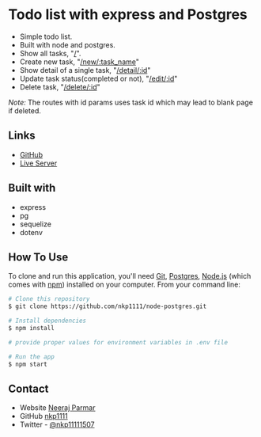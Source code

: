 # Todo list with express and Postgres

- Simple todo list.
- Built with node and postgres.
- Show all tasks, "[/](https://node-postgres-rho.vercel.app/)".
- Create new task, "[/new/:task_name](https://node-postgres-rho.vercel.app/new/this_is_new_task)"
- Show detail of a single task, "[/detail/:id](https://node-postgres-rho.vercel.app/detail/1)"
- Update task status(completed or not), "[/edit/:id](https://node-postgres-rho.vercel.app/edit/1)"
- Delete task, "[/delete/:id](https://node-postgres-rho.vercel.app/delete/1)"

*Note:* The routes with id params uses task id which may lead to blank page if deleted.

## Links

- [GitHub](https://github.com/nkp1111/node-postgres)
- [Live Server](https://node-postgres-rho.vercel.app/)

## Built with

- express
- pg
- sequelize
- dotenv

## How To Use

To clone and run this application, you'll need [Git](https://git-scm.com), [Postgres](https://www.postgresql.org/), [Node.js](https://nodejs.org/en/download/) (which comes with [npm](http://npmjs.com)) installed on your computer. From your command line:

```bash
# Clone this repository
$ git clone https://github.com/nkp1111/node-postgres.git

# Install dependencies
$ npm install

# provide proper values for environment variables in .env file

# Run the app
$ npm start
```

## Contact

- Website [Neeraj Parmar](https://portfolio-teal-six-33.vercel.app/)
- GitHub [nkp1111](https://github.com/nkp1111)
- Twitter - [@nkp11111507](https://twitter.com/@nkp11111507)

